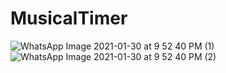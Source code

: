# MusicalTimer
![WhatsApp Image 2021-01-30 at 9 52 40 PM (1)](https://user-images.githubusercontent.com/65275009/106362021-8b3fb200-6346-11eb-9268-93ca5489a018.jpeg)
![WhatsApp Image 2021-01-30 at 9 52 40 PM (2)](https://user-images.githubusercontent.com/65275009/106362027-9561b080-6346-11eb-8fd5-23f1d75b4e0d.jpeg)

